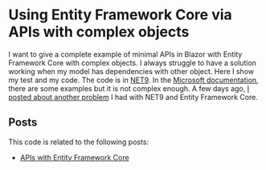 # Using Entity Framework Core via APIs with complex objects

I want to give a complete example of minimal APIs in Blazor with Entity Framework Core with complex objects. I always struggle to have a solution working when my model has dependencies with other object. Here I show my test and my code. The code is in [NET9](https://puresourcecode.com/category/dotnet/net9/). In the [Microsoft documentation](https://learn.microsoft.com/en-us/aspnet/core/data/ef-mvc/update-related-data?view=aspnetcore-9.0), there are some examples but it is not complex enough. A few days ago, [I posted about another problem](https://puresourcecode.com/dotnet/net9/pendingmodelchangeswarning-with-net9/) I had with NET9 and Entity Framework Core.

## Posts

This code is related to the following posts:

- [APIs with Entity Framework Core](https://puresourcecode.com/dotnet/net9/apis-with-entity-framework-core)
